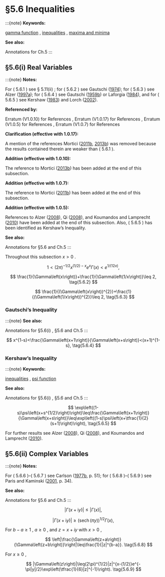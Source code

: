 # §5.6 Inequalities

:::{note}
**Keywords:**

[gamma function](http://dlmf.nist.gov/search/search?q=gamma%20function) , [inequalities](http://dlmf.nist.gov/search/search?q=inequalities) , [maxima and minima](http://dlmf.nist.gov/search/search?q=maxima%20and%20minima)

**See also:**

Annotations for Ch.5
:::


## §5.6(i) Real Variables

:::{note}
**Notes:**

For ( 5.6.1 ) see § 5.11(ii) ; for ( 5.6.2 ) see Gautschi ([1974](./bib/G.html#bib881 "A harmonic mean inequality for the gamma function")); for ( 5.6.3 ) see Alzer ([1997a](./bib/index.html#bib68 "A harmonic mean inequality for the gamma function")); for ( 5.6.4 ) see Gautschi ([1959b](./bib/G.html#bib870 "Some elementary inequalities relating to the gamma and incomplete gamma function")) or Laforgia ([1984](./bib/L.html#bib1361 "Further inequalities for the gamma function")), and for ( 5.6.5 ) see Kershaw ([1983](./bib/K.html#bib1260 "Some extensions of W. Gautschi’s inequalities for the gamma function")) and Lorch ([2002](./bib/L.html#bib1460 "Comparison of a pair of upper bounds for a ratio of gamma functions")).

**Referenced by:**

Erratum (V1.0.10) for References , Erratum (V1.0.17) for References , Erratum (V1.0.5) for References , Erratum (V1.0.7) for References

**Clarification (effective with 1.0.17):**

A mention of the references Mortici ([2011b](./bib/M.html#bib2811 "New sharp bounds for gamma and digamma functions"), [2013b](./bib/M.html#bib2812 "Further improvements of some double inequalities for bounding the gamma function")) was removed because the results contained therein are weaker than ( 5.6.1 ).

**Addition (effective with 1.0.10):**

The reference to Mortici ([2013b](./bib/M.html#bib2812 "Further improvements of some double inequalities for bounding the gamma function")) has been added at the end of this subsection.

**Addition (effective with 1.0.7):**

The reference to Mortici ([2011b](./bib/M.html#bib2811 "New sharp bounds for gamma and digamma functions")) has been added at the end of this subsection.

**Addition (effective with 1.0.5):**

References to Alzer ([2008](./bib/index.html#bib2758 "Gamma function inequalities")), Qi ([2008](./bib/Q.html#bib2759 "A new lower bound in the second Kershaw’s double inequality")), and Koumandos and Lamprecht ([2010](./bib/K.html#bib2760 "Some completely monotonic functions of positive order")) have been added at the end of this subsection. Also, ( 5.6.5 ) has been identified as Kershaw’s Inequality.

**See also:**

Annotations for §5.6 and Ch.5
:::

Throughout this subsection $x>0$ .


<a id="E1"></a>
$$
1<(2\pi)^{-1/2}x^{(1/2)-x}e^{x}\Gamma\left(x\right)<e^{1/(12x)}, \tag{5.6.1}
$$


<a id="E2"></a>
$$
\frac{1}{\Gamma\left(x\right)}+\frac{1}{\Gamma\left(1/x\right)}\leq 2, \tag{5.6.2}
$$


<a id="E3"></a>
$$
\frac{1}{(\Gamma\left(x\right))^{2}}+\frac{1}{(\Gamma\left(1/x\right))^{2}}\leq 2, \tag{5.6.3}
$$


### Gautschi’s Inequality

:::{note}
**See also:**

Annotations for §5.6(i) , §5.6 and Ch.5
:::


<a id="E4"></a>
$$
x^{1-s}<\frac{\Gamma\left(x+1\right)}{\Gamma\left(x+s\right)}<(x+1)^{1-s}, \tag{5.6.4}
$$


### Kershaw’s Inequality

:::{note}
**Keywords:**

[inequalities](http://dlmf.nist.gov/search/search?q=inequalities) , [psi function](http://dlmf.nist.gov/search/search?q=psi%20function)

**See also:**

Annotations for §5.6(i) , §5.6 and Ch.5
:::


<a id="E5"></a>
$$
\exp\left((1-s)\psi\left(x+s^{1/2}\right)\right)\leq\frac{\Gamma\left(x+1\right)}{\Gamma\left(x+s\right)}\leq\exp\left((1-s)\psi\left(x+\tfrac{1}{2}(s+1)\right)\right), \tag{5.6.5}
$$

For further results see Alzer ([2008](./bib/index.html#bib2758 "Gamma function inequalities")), Qi ([2008](./bib/Q.html#bib2759 "A new lower bound in the second Kershaw’s double inequality")), and Koumandos and Lamprecht ([2010](./bib/K.html#bib2760 "Some completely monotonic functions of positive order")).


## §5.6(ii) Complex Variables

:::{note}
**Notes:**

For ( 5.6.6 )–( 5.6.7 ) see Carlson ([1977b](./bib/C.html#bib434 "Special Functions of Applied Mathematics"), p. 51); for ( 5.6.8 )–( 5.6.9 ) see Paris and Kaminski ([2001](./bib/P.html#bib1845 "Asymptotics and Mellin-Barnes Integrals"), p. 34).

**See also:**

Annotations for §5.6 and Ch.5
:::


<a id="E6"></a>
$$
|\Gamma\left(x+\mathrm{i}y\right)|\leq|\Gamma\left(x\right)|, \tag{5.6.6}
$$


<a id="E7"></a>
$$
|\Gamma\left(x+\mathrm{i}y\right)|\geq(\operatorname{sech}\left(\pi y\right))^{1/2}\Gamma\left(x\right), \tag{5.6.7}
$$

For $b-a\geq 1$ , $a\geq 0$ , and $z=x+iy$ with $x>0$ ,


<a id="E8"></a>
$$
\left|\frac{\Gamma\left(z+a\right)}{\Gamma\left(z+b\right)}\right|\leq\frac{1}{|z|^{b-a}}. \tag{5.6.8}
$$

For $x\geq 0$ ,


<a id="E9"></a>
$$
|\Gamma\left(z\right)|\leq(2\pi)^{1/2}|z|^{x-(1/2)}e^{-\pi|y|/2}\exp\left(\tfrac{1}{6}|z|^{-1}\right). \tag{5.6.9}
$$
